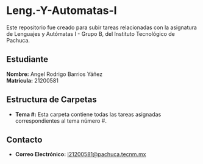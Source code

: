# Leng.-Y-Automatas-I


Este repositorio fue creado para subir tareas relacionadas con la asignatura de Lenguajes y Autómatas I - Grupo B, del Instituto Tecnológico de Pachuca.

## Estudiante
**Nombre:** Angel Rodrigo Barrios Yáñez  
**Matrícula:** 21200581


## Estructura de Carpetas
- **Tema #:** Esta carpeta contiene todas las tareas asignadas correspondientes al tema número #.


## Contacto

- **Correo Electrónico:** [l21200581@pachuca.tecnm.mx](mailto:l21200581@pachuca.tecnm.mx)
